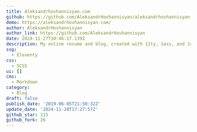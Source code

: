 ```yaml
---
title: Aleksandrhovhannisyan.com
github: https://github.com/AleksandrHovhannisyan/aleksandrhovhannisyan.com
demo: https://aleksandrhovhannisyan.com/
author: AleksandrHovhannisyan
author_link: https://github.com/AleksandrHovhannisyan
date: 2024-11-27T10:46:17.139Z
description: My online resume and blog, created with 11ty, Sass, and JavaScript.
ssg:
  - Eleventy
css:
  - SCSS
ui: []
cms:
  - Markdown
category:
  - Blog
draft: false
publish_date: '2019-06-05T21:50:32Z'
update_date: '2024-11-28T17:27:57Z'
github_star: 115
github_fork: 26
---
```

